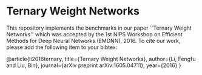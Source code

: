 Ternary Weight Networks
===
This repository implements the benchmarks in our paper ``Ternary Weight Networks'' which was accepted by the 1st NIPS Workshop on Efficient Methods for Deep Neural Networks (EMDNN), 2016. To cite our work, please add the following item to your bibtex:

@article{li2016ternary,
  title={Ternary Weight Networks},
  author={Li, Fengfu and Liu, Bin},
  journal={arXiv preprint arXiv:1605.04711},
  year={2016}
}


